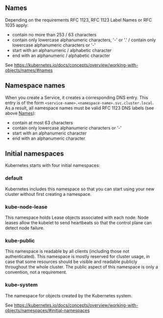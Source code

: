 
## Names

Depending on the requirements RFC 1123, RFC 1123 Label Names or RFC 1035 apply:
- contain no more than 253 / 63 characters
- contain only lowercase alphanumeric characters, '-' or '.' / contain only lowercase alphanumeric characters or '-'
- start with an alphanumeric / alphabetic character
- end with an alphanumeric / alphabetic character

See https://kubernetes.io/docs/concepts/overview/working-with-objects/names/#names


## Namespace names

When you create a Service, it creates a corresponding DNS entry. This entry is of the form `<service-name>.<namespace-name>.svc.cluster.local`.
As a result, all namespace names must be valid RFC 1123 DNS labels (see above [Names](#names)):

- contain at most 63 characters
- contain only lowercase alphanumeric characters or '-'
- start with an alphanumeric character
- end with an alphanumeric character


## Initial namespaces

Kubernetes starts with four initial namespaces:

### default
Kubernetes includes this namespace so that you can start using your new cluster without first creating a namespace.

### kube-node-lease
This namespace holds Lease objects associated with each node. Node leases allow the kubelet to send heartbeats so that the control plane can detect node failure.

### kube-public
This namespace is readable by all clients (including those not authenticated). This namespace is mostly reserved for cluster usage, in case that some resources should be visible and readable publicly throughout the whole cluster. The public aspect of this namespace is only a convention, not a requirement.

### kube-system
The namespace for objects created by the Kubernetes system.

See https://kubernetes.io/docs/concepts/overview/working-with-objects/namespaces/#initial-namespaces


